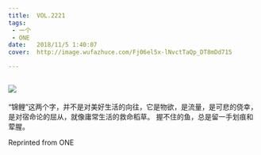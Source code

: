 ```yaml
---
title:	VOL.2221
tags:
 - 一个
 - ONE
date:	2018/11/5 1:40:07
cover:	http://image.wufazhuce.com/Fj06el5x-lNvctTaQp_DT8mDd715

---
```

![](http://image.wufazhuce.com/Fj06el5x-lNvctTaQp_DT8mDd715)
---

“锦鲤”这两个字，并不是对美好生活的向往，它是物欲，是流量，是可悲的侥幸，是对宿命论的屈从，就像庸常生活的救命稻草。 握不住的鱼，总是留一手划痕和荤腥。
 
Reprinted from ONE
